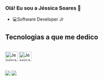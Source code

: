 ### Olá! Eu sou a Jéssica Soares 👋

- 💻Software Developer Jr

## Tecnologias a que me dedico

  <div style="display: inline_block"><br>
  <img align="center" alt="Jessica-Swift" height="30" width="40" src="https://cdn.jsdelivr.net/gh/devicons/devicon/icons/swift/swift-original.svg" />
  <img align="center" alt="Jessica-Xcode" height="30" width="40" src="https://cdn.jsdelivr.net/gh/devicons/devicon/icons/xcode/xcode-original.svg" />          
</div>
  
  ##
 
<div> 
  <a href = "mailto:jess.lopes.soares@gmail.com"><img src="https://img.shields.io/badge/-Gmail-%23333?style=for-the-badge&logo=gmail&logoColor=white" target="_blank"></a>
  <a href="https://www.linkedin.com/in/jessicalpsoares/" target="_blank"><img src="https://img.shields.io/badge/-LinkedIn-%230077B5?style=for-the-badge&logo=linkedin&logoColor=white" target="_blank"></a>   
</div>
 

